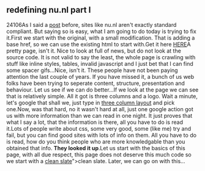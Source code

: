 <article><h2>redefining nu.nl part I</h2><time><span class="day">2</span><span class="month">4</span><span class="year">106</span></time>As I said a <a href="http://www.wnas.nl/?p=134">post</a> before, sites like nu.nl aren't exactly standard compliant. But saying so is easy, what I am going to do today is trying to fix it.<!--more-->First we start with the original, with a small modification. That is adding a base href, so we can use the existing html to start with.Get it here <a href="http://www.wnas.nl/wp-content/uploads/2006/05/nu.html">HERE</a>A pretty page, isn't it. Nice to look at full of news, but do not look at the source code. It is not valid to say the least, the whole page is crawling with stuff like inline styles, tables, invalid javascript and I just bet that I can find some spacer gifs...Nice, isn't it. These people have not been paying attention the last couple of years. If you have missed it, a bunch of us web folks have been trying to seperate content, structure, presentation and behaviour. Let us see if we can do better...If we look at the page we can see that is relatively simple. All it got is three columns and a logo. Wait a minute, let's google that shall we, just type in <a href="http://www.google.com/search?client=safari&rls=en&q=three+column+layout&ie=UTF-8&oe=UTF-8">three column layout</a> and pick one.Now, was that hard, no it wasn't hard at all, just one google action got us with more information than we can read in one night. It just proves that  what I say a lot, that the information is there, all you have to do is read it.Lots of people write about css, some very good, some (like me) try and fail, but you can find good sites with lots of info on them. All you have to do is read, how do you think people who are more knowledgable than you obtained that info. <strong>They looked it up</strong>.Let us start with the basics of this page, with all due respect, this page does not deserve this much code so we start with a <a id="p145" href="http://www.wnas.nl/wp-content/uploads/2006/05/nu002.html">clean slate</a>">clean slate. Later, we can go on with this...</article>